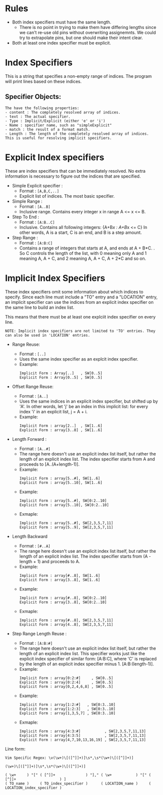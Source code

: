 # Rules

- Both index specifiers must have the same length.
	- There is no point in trying to make them have differing lengths since
	we can't re-use old pins without overwriting assignemnts. We could try to
	extrapolate pins, but one should make their intent clear.
- Both at least one index specifier must be explicit.

# Index Specifiers

This is a string that specifies a non-empty range of indices. The program will print lines based on these indices.

## Specifier Objects:

```
The have the following properties:
- content : The completely resolved array of indices.
- text : The actual specifier.
- Type : Implicit/Explicit (either 'e' or 'i')
- Name : specifier name, such as "simpleExplicit"
- match : the result of a format match.
- Length : The length of the completely resolved array of indices. This is useful for resolving implicit specifiers.
```

# Explicit Index specifiers

These are index specifiers that can be immediately resolved. No extra information is necessary to figure out the indices that are specified.

- Simple Explicit specifier :
	- Format : `[A,B,C,..] `
	- Explicit list of indices. The most basic specifier.
- Simple Range :
	- Format : `[A..B]`
	- Inclusive range. Contains every integer x in range A <= x <= B.
- Step To End :
	- Format : `[A:B..C] `
	- Inclusive. Contains all following integers:
						{A+B*x : A+B*x <= C}
						In other words, A is a start, C is an end, and B is a step amount.
- Step Range : 
	- Format : `[A:B:C] `
	- Contains a range of integers that starts at A, and ends at A + B\*C. . So C controls the length of the list, with 0 meaning only A and 1 meaning A, A + C, and 2 meaning A, A + C, A + 2\*C and so on.

# Implicit Index Specifiers

These index specifiers omit some information about which indices to specify. Since each line must include a "TO" entry and a "LOCATION" entry, an implicit specifier can use the indices from an explicit index specifier on the same line to build an index list.

This means that there must be at least one explciit index specifier on every line.

```
NOTE: Implicit index specifiers are not limited to 'TO' entries. They can also be used in 'LOCATION' entries.
```

- Range Reuse:
	- Format : `[..] `
	- Uses the same index specifier as an explcit index specifier.
	- Example: 
		```
		Implicit Form : Array[..]   , SW[0..5]
		Explicit Form : Array[0..5] , SW[0..5]
		```
- Offset Range Reuse: 
	- Format : `[A..] `
	- Uses the same indices in an explicit index specifier, but shifted up by 'A'. In other words, let 'j' be an index in this implicit list: for every index 'i' in an explicit list, j = A + i.
	- Example:
		```
		Implicit Form : array[2..]  , SW[1..6]
		Explicit Form : array[3..8] , SW[1..6]
		```
- Length Forward : 
	- Format : `[A..#] `
	- The range here doesn't use an explicit index list itself, but rather the length of an explicit index list. The index specifier starts from A and proceeds to [A..(A+length-1)].
	- Example:
		```
		Implicit Form : array[5..#], SW[1..6]
		Explicit Form : array[5..10], SW[1..6]
		```
	- Example:
		```
		Implicit Form : array[5..#], SW[0:2..10]
		Explicit Form : array[5..10], SW[0:2..10]
		```
	- Exmaple:
		```
		Implicit Form : array[5..#], SW[2,3,5,7,11]
		Explicit Form : array[5..9], SW[2,3,5,7,11]
		```

- Length Backward 
	- Format : `[#..A] `
	- The range here doesn't use an explicit index list itself, but rather the length of an explicit index list. The index specifier starts from (A - length + 1) and proceeds to A.
	- Example:
		```
		Implicit Form : array[#..8], SW[1..6]
		Explicit Form : array[3..8], SW[1..6]
		```
	- Example:
		```
		Implicit Form : array[#..8], SW[0:2..10]
		Explicit Form : array[3..8], SW[0:2..10]
		```
	- Exmaple:
		```
		Implicit Form : array[#..8], SW[2,3,5,7,11]
		Explicit Form : array[4..8], SW[2,3,5,7,11]
		```

- Step Range Length Reuse : 
	- Format : `[A:B:#] `
	- The range here doesn't use an explicit index list itself, but rather the length of an explicit index list. This specifier works just like the explicit index specifier of similar form: [A:B:C], where 'C' is replaced by the length of an explicit index specifier minus 1. [A:B:(length-1)].
	- Example:
		```
		Implicit Form : array[0:2:#]     , SW[0..5]
		Explicit Form : array[0:2:4]     , SW[0..5]
		Explicit Form : array[0,2,4,6,8] , SW[0..5]
		```
	- Example:
		```
		Implicit Form : array[1:2:#]   , SW[0:3..10]
		Explicit Form : array[1:2:3]   , SW[0:3..10]
		Explicit Form : array[1,3,5,7] , SW[0:3..10]
		```
	- Exmaple:
		```
		Implicit Form : array[4:3:#]           , SW[2,3,5,7,11,13]
		Explicit Form : array[4:3:5]           , SW[2,3,5,7,11,13]
		Explicit Form : array[4,7,10,13,16,19] , SW[2,3,5,7,11,13]
		```

Line form:
```
Vim Specific Regex: \v(\w+)\[([^]]+)]\s*,\s*(\w+)\[([^]]+)]
```
```
(\w+)\[([^]]+)]\s*,\s*(\w+)\[([^]]+)]
```
```
( \w+     ) "[" ( [^]]+              ) "]," ( \w+           ) "[" ( [^]]+                    ) ]
( TO_name )     ( TO_index_specifier )      ( LOCATION_name )     ( LOCATION_index_specifier )
```
